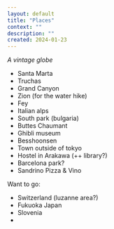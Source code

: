 ```yaml
---
layout: default
title: "Places"
context: ""
description: ""
created: 2024-01-23
---
```


*A vintage globe*

- Santa Marta
- Truchas
- Grand Canyon
- Zion (for the water hike)
- Fey
- Italian alps
- South park (bulgaria)
- Buttes Chaumant
- Ghibli museum
- Besshoonsen
- Town outside of tokyo
- Hostel in Arakawa (++ library?)
- Barcelona park?
- Sandrino Pizza & Vino

Want to go:
- Switzerland (luzanne area?)
- Fukuoka Japan
- Slovenia
- 